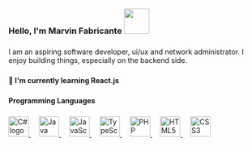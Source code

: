 <!--
**marbs535/marbs535** is a ✨ _special_ ✨ repository because its `README.md` (this file) appears on your GitHub profile.

Here are some ideas to get you started:

- 🔭 I’m currently working on ...
- 🌱 I’m currently learning ...
- 👯 I’m looking to collaborate on ...
- 🤔 I’m looking for help with ...
- 💬 Ask me about ...
- 📫 How to reach me: ...
- 😄 Pronouns: ...
- ⚡ Fun fact: ...
-->

<h3 align="left">Hello, I'm Marvin Fabricante <img src="https://media.giphy.com/media/jsHVvDpDMCwbyLuYM0/giphy.gif" width="50"></h3>

###

<p align="left">I am an aspiring software developer, ui/ux and network administrator. I enjoy building things, especially on the backend side.</p>

###

<h4 align="left">🌱 I'm currently learning React.js</h4>

###

<h4 align="left">Programming Languages</h4>

###

<div align="left">
  <a href="https://learn.microsoft.com/en-us/dotnet/csharp/" target="_blank">
    <img src="https://skillicons.dev/icons?i=cs" height="40" alt="C# logo" />
  </a>
  <img width="12" />
  <a href="https://www.java.com/en/" target="_blank">
    <img src="https://skillicons.dev/icons?i=java" height="40" alt="Java logo" />
  </a>
  <img width="12" />
  <a href="https://developer.mozilla.org/en-US/docs/Web/JavaScript" target="_blank">
    <img src="https://skillicons.dev/icons?i=js" height="40" alt="JavaScript logo" />
  </a>
  <img width="12" />
  <a href="https://www.typescriptlang.org/" target="_blank">
    <img src="https://skillicons.dev/icons?i=ts" height="40" alt="TypeScript logo" />
  </a>
  <img width="12" />
  <a href="https://www.php.net/" target="_blank">
    <img src="https://skillicons.dev/icons?i=php" height="40" alt="PHP logo" />
  </a>
  <img width="12" />
  <a href="https://developer.mozilla.org/en-US/docs/Web/HTML" target="_blank">
    <img src="https://skillicons.dev/icons?i=html" height="40" alt="HTML5 logo" />
  </a>
  <img width="12" />
  <a href="https://developer.mozilla.org/en-US/docs/Web/CSS" target="_blank">
    <img src="https://skillicons.dev/icons?i=css" height="40" alt="CSS3 logo" />
  </a>
</div>

###

<div align="left">
</div>
